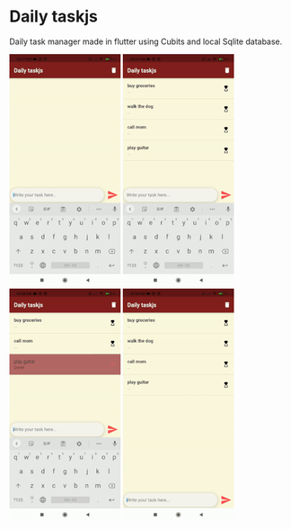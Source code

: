 # Daily taskjs
 Daily task manager made in flutter using Cubits and local Sqlite database.

![](sh/addgsm.gif)
![](sh/cleargsm.gif)
![](sh/dismgsm.gif)
![](sh/compgsm.gif)

